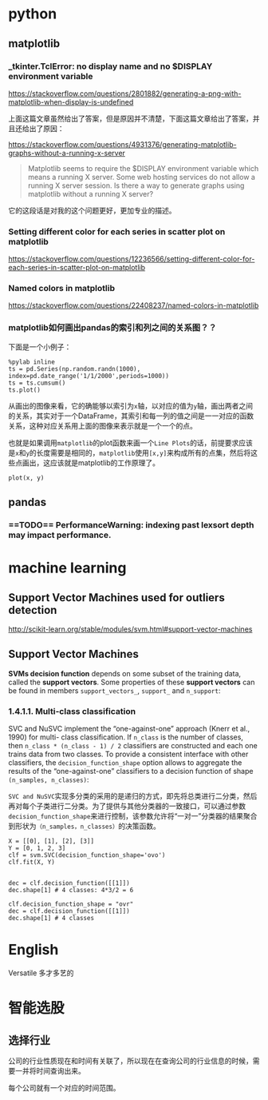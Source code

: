 # python
## matplotlib
### _tkinter.TclError: no display name and no $DISPLAY environment variable
https://stackoverflow.com/questions/2801882/generating-a-png-with-matplotlib-when-display-is-undefined

上面这篇文章虽然给出了答案，但是原因并不清楚，下面这篇文章给出了答案，并且还给出了原因：

https://stackoverflow.com/questions/4931376/generating-matplotlib-graphs-without-a-running-x-server

>Matplotlib seems to require the $DISPLAY environment variable which means a running X server.
Some web hosting services do not allow a running X server session.
Is there a way to generate graphs using matplotlib without a running X server?

它的这段话是对我的这个问题更好，更加专业的描述。

### Setting different color for each series in scatter plot on matplotlib
https://stackoverflow.com/questions/12236566/setting-different-color-for-each-series-in-scatter-plot-on-matplotlib

### Named colors in matplotlib
https://stackoverflow.com/questions/22408237/named-colors-in-matplotlib

### matplotlib如何画出pandas的索引和列之间的关系图？？
下面是一个小例子：
```
%pylab inline
ts = pd.Series(np.random.randn(1000), index=pd.date_range('1/1/2000',periods=1000))
ts = ts.cumsum()
ts.plot()
```
从画出的图像来看，它的确能够以索引为`x`轴，以对应的值为`y`轴，画出两者之间的关系，其实对于一个DataFrame，其索引和每一列的值之间是一一对应的函数关系，这种对应关系用上面的图像来表示就是一个一个的点。

也就是如果调用`matplotlib`的plot函数来画一个`Line Plots`的话，前提要求应该是`x`和`y`的长度需要是相同的，`matplotlib`使用`[x,y]`来构成所有的点集，然后将这些点画出，这应该就是matplotlib的工作原理了。
```
plot(x, y)
```
## pandas
### ==TODO== PerformanceWarning: indexing past lexsort depth may impact performance.

# machine learning
## Support Vector Machines used for outliers detection
http://scikit-learn.org/stable/modules/svm.html#support-vector-machines
## Support Vector Machines
**SVMs decision function** depends on some subset of the training data, called the **support vectors**. Some properties of these **support vectors** can be found in members `support_vectors_`, `support_` and `n_support`:

### 1.4.1.1. Multi-class classification
SVC and NuSVC implement the “one-against-one” approach (Knerr et al., 1990) for multi- class classification. If `n_class` is the number of classes, then `n_class * (n_class - 1) / 2` classifiers are constructed and each one trains data from two classes. To provide a consistent interface with other classifiers, the `decision_function_shape` option allows to aggregate the results of the “one-against-one” classifiers to a decision function of shape `(n_samples, n_classes)`:

`SVC and NuSVC`实现多分类的采用的是递归的方式，即先将总类进行二分类，然后再对每个子类进行二分类。为了提供与其他分类器的一致接口，可以通过参数`decision_function_shape`来进行控制，该参数允许将“一对一”分类器的结果聚合到形状为`（n_samples，n_classes）`的决策函数。

```
X = [[0], [1], [2], [3]]
Y = [0, 1, 2, 3]
clf = svm.SVC(decision_function_shape='ovo')
clf.fit(X, Y) 


dec = clf.decision_function([[1]])
dec.shape[1] # 4 classes: 4*3/2 = 6

clf.decision_function_shape = "ovr"
dec = clf.decision_function([[1]])
dec.shape[1] # 4 classes
```

# English
Versatile 多才多艺的

# 智能选股
## 选择行业
公司的行业性质现在和时间有关联了，所以现在在查询公司的行业信息的时候，需要一并将时间查询出来。

每个公司就有一个对应的时间范围。

